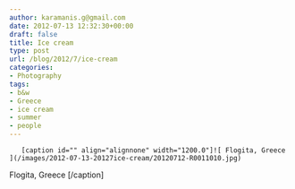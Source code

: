 ```yaml
---
author: karamanis.g@gmail.com
date: 2012-07-13 12:32:30+00:00
draft: false
title: Ice cream
type: post
url: /blog/2012/7/ice-cream
categories:
- Photography
tags:
- b&w
- Greece
- ice cream
- summer
- people
---
```



  
       [caption id="" align="alignnone" width="1200.0"]![ Flogita, Greece ](/images/2012-07-13-20127ice-cream/20120712-R0011010.jpg)
 Flogita, Greece [/caption]
